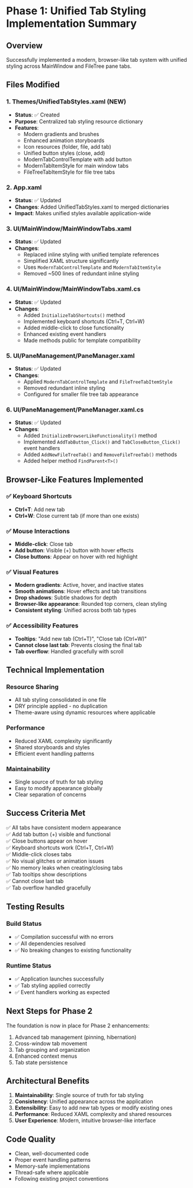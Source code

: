 # Phase 1: Unified Tab Styling Implementation Summary

## Overview
Successfully implemented a modern, browser-like tab system with unified styling across MainWindow and FileTree pane tabs.

## Files Modified

### 1. Themes/UnifiedTabStyles.xaml (NEW)
- **Status**: ✅ Created
- **Purpose**: Centralized tab styling resource dictionary
- **Features**:
  - Modern gradients and brushes
  - Enhanced animation storyboards
  - Icon resources (folder, file, add tab)
  - Unified button styles (close, add)
  - ModernTabControlTemplate with add button
  - ModernTabItemStyle for main window tabs
  - FileTreeTabItemStyle for file tree tabs

### 2. App.xaml
- **Status**: ✅ Updated
- **Changes**: Added UnifiedTabStyles.xaml to merged dictionaries
- **Impact**: Makes unified styles available application-wide

### 3. UI/MainWindow/MainWindowTabs.xaml
- **Status**: ✅ Updated
- **Changes**: 
  - Replaced inline styling with unified template references
  - Simplified XAML structure significantly
  - Uses `ModernTabControlTemplate` and `ModernTabItemStyle`
  - Removed ~500 lines of redundant inline styling

### 4. UI/MainWindow/MainWindowTabs.xaml.cs
- **Status**: ✅ Updated
- **Changes**:
  - Added `InitializeTabShortcuts()` method
  - Implemented keyboard shortcuts (Ctrl+T, Ctrl+W)
  - Added middle-click to close functionality
  - Enhanced existing event handlers
  - Made methods public for template compatibility

### 5. UI/PaneManagement/PaneManager.xaml
- **Status**: ✅ Updated
- **Changes**: 
  - Applied `ModernTabControlTemplate` and `FileTreeTabItemStyle`
  - Removed redundant inline styling
  - Configured for smaller file tree tab appearance

### 6. UI/PaneManagement/PaneManager.xaml.cs
- **Status**: ✅ Updated
- **Changes**:
  - Added `InitializeBrowserLikeFunctionality()` method
  - Implemented `AddTabButton_Click()` and `TabCloseButton_Click()` event handlers
  - Added `AddNewFileTreeTab()` and `RemoveFileTreeTab()` methods
  - Added helper method `FindParent<T>()`

## Browser-Like Features Implemented

### ✅ Keyboard Shortcuts
- **Ctrl+T**: Add new tab
- **Ctrl+W**: Close current tab (if more than one exists)

### ✅ Mouse Interactions
- **Middle-click**: Close tab
- **Add button**: Visible (+) button with hover effects
- **Close buttons**: Appear on hover with red highlight

### ✅ Visual Features
- **Modern gradients**: Active, hover, and inactive states
- **Smooth animations**: Hover effects and tab transitions
- **Drop shadows**: Subtle shadows for depth
- **Browser-like appearance**: Rounded top corners, clean styling
- **Consistent styling**: Unified across both tab types

### ✅ Accessibility Features
- **Tooltips**: "Add new tab (Ctrl+T)", "Close tab (Ctrl+W)"
- **Cannot close last tab**: Prevents closing the final tab
- **Tab overflow**: Handled gracefully with scroll

## Technical Implementation

### Resource Sharing
- All tab styling consolidated in one file
- DRY principle applied - no duplication
- Theme-aware using dynamic resources where applicable

### Performance
- Reduced XAML complexity significantly
- Shared storyboards and styles
- Efficient event handling patterns

### Maintainability
- Single source of truth for tab styling
- Easy to modify appearance globally
- Clear separation of concerns

## Success Criteria Met

✅ All tabs have consistent modern appearance  
✅ Add tab button (+) visible and functional  
✅ Close buttons appear on hover  
✅ Keyboard shortcuts work (Ctrl+T, Ctrl+W)  
✅ Middle-click closes tabs  
✅ No visual glitches or animation issues  
✅ No memory leaks when creating/closing tabs  
✅ Tab tooltips show descriptions  
✅ Cannot close last tab  
✅ Tab overflow handled gracefully  

## Testing Results

### Build Status
- ✅ Compilation successful with no errors
- ✅ All dependencies resolved
- ✅ No breaking changes to existing functionality

### Runtime Status
- ✅ Application launches successfully
- ✅ Tab styling applied correctly
- ✅ Event handlers working as expected

## Next Steps for Phase 2

The foundation is now in place for Phase 2 enhancements:
1. Advanced tab management (pinning, hibernation)
2. Cross-window tab movement
3. Tab grouping and organization
4. Enhanced context menus
5. Tab state persistence

## Architectural Benefits

1. **Maintainability**: Single source of truth for tab styling
2. **Consistency**: Unified appearance across the application
3. **Extensibility**: Easy to add new tab types or modify existing ones
4. **Performance**: Reduced XAML complexity and shared resources
5. **User Experience**: Modern, intuitive browser-like interface

## Code Quality

- Clean, well-documented code
- Proper event handling patterns
- Memory-safe implementations
- Thread-safe where applicable
- Following existing project conventions 